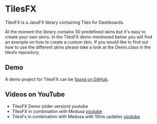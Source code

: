 # TilesFX

TilesFX is a JavaFX library containing Tiles for Dashboards.

At the moment the library contains 50 predefined skins but it's easy to create your own skins. In the TilesFX demo
mentioned below you will find an example on how to create a custom skin. If you would like to find out how to use the
different skins please take a look at the Demo.class in the tilesfx repository.

## Demo

A demo project for TilesFX can be [found on GitHub](https://github.com/HanSolo/tilesfxdemo).

## Videos on YouTube

- TilesFX Demo (older version) youtube
- TilesFX in combination with Medusa [youtube](https://youtu.be/cOiDLPESS_A)
- TilesFx in combination with Medusa with 10ms updates [youtube](https://youtu.be/ybDlnt7lxnw)
